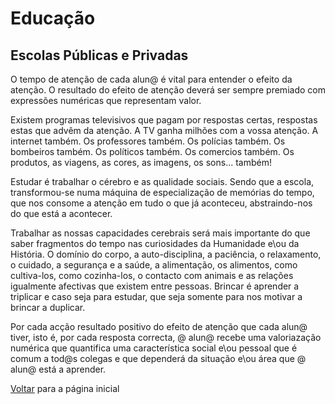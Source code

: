 # Educação

## Escolas Públicas e Privadas

O tempo de atenção de cada alun@ é vital para entender o efeito da atenção. O resultado do efeito de atenção deverá ser sempre premiado com expressões numéricas que representam valor.

Existem programas televisivos que pagam por respostas certas, respostas estas que advêm da atenção. A TV ganha milhões com a vossa atenção. A internet também. Os professores também. Os polícias também. Os bombeiros também. Os políticos também. Os comercios também. Os produtos, as viagens, as cores, as imagens, os sons... também!

Estudar é trabalhar o cérebro e as qualidade sociais. Sendo que a escola, transformou-se numa máquina de especialização de memórias do tempo, que nos consome a atenção em tudo o que já aconteceu, abstraindo-nos do que está a acontecer.

Trabalhar as nossas capacidades cerebrais será mais importante do que saber fragmentos do tempo nas curiosidades da Humanidade e\ou da História. O domínio do corpo, a auto-disciplina, a paciência, o relaxamento, o cuidado, a segurança e a saúde, a alimentação, os alimentos, como cultiva-los, como cozinha-los, o contacto com animais e as relações igualmente afectivas que existem entre pessoas. Brincar é aprender a triplicar e caso seja para estudar, que seja somente para nos motivar a brincar a duplicar.

Por cada acção resultado positivo do efeito de atenção que cada alun@ tiver, isto é, por cada resposta correcta, @ alun@ recebe uma valoriazação numérica que quantifica uma característica social e\ou pessoal que é comum a tod@s colegas e que dependerá da situação e\ou área que @ alun@ está a aprender.

[Voltar](./README.md) para a página inicial